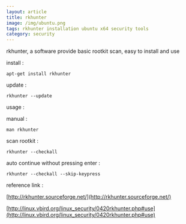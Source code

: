 ```yaml
---
layout: article
title: rkhunter
image: /img/ubuntu.png
tags: rkhunter installation ubuntu x64 security tools
category: security
---
```


rkhunter, a software provide basic rootkit scan, easy to install and use

install :

```
apt-get install rkhunter
```

update :

```
rkhunter --update
```

usage :

manual :

```
man rkhunter
```

scan rootkit :

```
rkhunter --checkall
```

auto continue without pressing enter :

```
rkhunter --checkall --skip-keypress
```


reference link :

[http://rkhunter.sourceforge.net/](http://rkhunter.sourceforge.net/)

[http://linux.vbird.org/linux_security/0420rkhunter.php#use](http://linux.vbird.org/linux_security/0420rkhunter.php#use)

